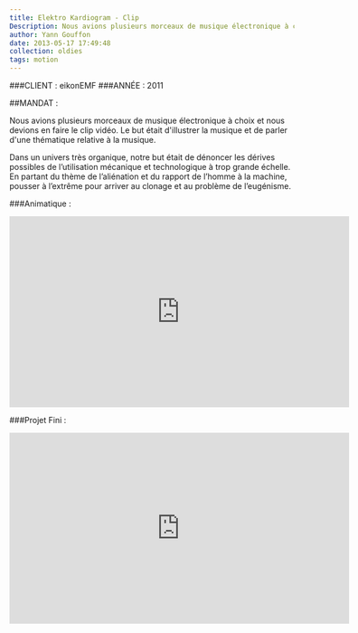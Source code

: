 ```yaml
---
title: Elektro Kardiogram - Clip
Description: Nous avions plusieurs morceaux de musique électronique à choix et nous devions en faire le clip vidéo. Le but était d'illustrer la musique et de parler d'une thématique relative à la musique.
author: Yann Gouffon
date: 2013-05-17 17:49:48
collection: oldies
tags: motion
---
```


###CLIENT : eikonEMF
###ANNÉE : 2011

##MANDAT :

Nous avions plusieurs morceaux de musique électronique à choix et nous devions en faire le clip vidéo. Le but était d'illustrer la musique et de parler d'une thématique relative à la musique.

Dans un univers très organique, notre but était de dénoncer les dérives possibles de l’utilisation mécanique et technologique à trop grande échelle. En partant du thème de l’aliénation et du rapport de l’homme à la machine, pousser à l’extrême pour arriver au clonage et au problème de l’eugénisme. 

###Animatique : 

<iframe width="601" height="338" frameborder="0" allowfullscreen="" mozallowfullscreen="" webkitallowfullscreen="" src="http://player.vimeo.com/video/35095260?title=0&amp;byline=0&amp;portrait=0&amp;color=2d95e3"></iframe>

###Projet Fini :

<iframe width="601" height="338" frameborder="0" allowfullscreen="" mozallowfullscreen="" webkitallowfullscreen="" src="http://player.vimeo.com/video/35093421?title=0&amp;byline=0&amp;portrait=0&amp;color=2d95e3"></iframe>
